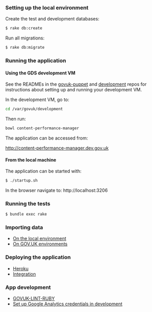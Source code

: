 ### Setting up the local environment

Create the test and development databases:

```bash
$ rake db:create
```

Run all migrations:

```bash
$ rake db:migrate
```

### Running the application
#### Using the GDS development VM

See the READMEs in the [govuk-puppet](https://github.com/alphagov/govuk-puppet/tree/master/development-vm) and [development](https://github.gds/gds/development) repos for instructions about setting up and running your development VM.

In the development VM, go to:

```bash
cd /var/govuk/development
```

Then run:

 ```bash
 bowl content-performance-manager
 ```

The application can be accessed from:

http://content-performance-manager.dev.gov.uk

#### From the local machine

The application can be started with:

```bash
$ ./startup.sh
```

In the browser navigate to: http://localhost:3206

### Running the tests
 ```bash
 $ bundle exec rake
 ```

### Importing data

* [On the local environment](doc/importing_data.md#Local_environment)
* [On GOV.UK environments](doc/importing_data.md#jenkins)

### Deploying the application
* [Heroku](doc/deploying.md#heroku)
* [Integration](doc/deploying.md#integration)

### App development

* [GOVUK-LINT-RUBY](doc/govuk-lint.md)
* [Set up Google Analytics credentials in development](doc/google_analytics_setup.md)
